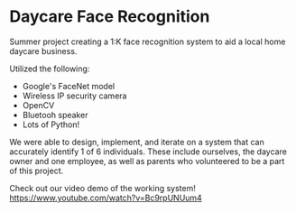 # Daycare Face Recognition
Summer project creating a 1:K face recognition system to aid a local home daycare business.

Utilized the following:
  * Google's FaceNet model
  * Wireless IP security camera
  * OpenCV
  * Bluetooh speaker
  * Lots of Python!

We were able to design, implement, and iterate on a system that can accurately identify 1 of 6 individuals. These include ourselves, the daycare owner and one employee, as well as parents who volunteered to be a part of this project.

Check out our video demo of the working system!
https://www.youtube.com/watch?v=Bc9rpUNUum4
